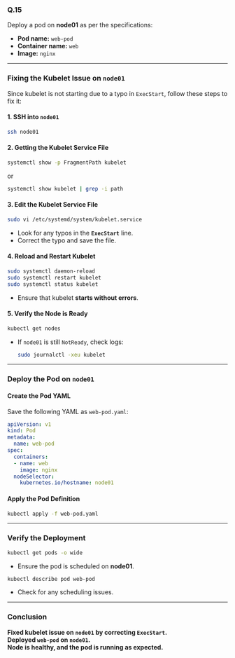 ### Q.15
Deploy a pod on **node01** as per the specifications:

- **Pod name:** `web-pod`
- **Container name:** `web`
- **Image:** `nginx`

---

### **Fixing the Kubelet Issue on `node01`**
Since kubelet is not starting due to a typo in `ExecStart`, follow these steps to fix it:

#### **1. SSH into `node01`**
```sh
ssh node01
```
#### **2. Getting the Kubelet Service File**
```sh
systemctl show -p FragmentPath kubelet
```
or
```sh
systemctl show kubelet | grep -i path
```


#### **3. Edit the Kubelet Service File**
```sh
sudo vi /etc/systemd/system/kubelet.service
```
- Look for any typos in the **`ExecStart`** line.
- Correct the typo and save the file.

#### **4. Reload and Restart Kubelet**
```sh
sudo systemctl daemon-reload
sudo systemctl restart kubelet
sudo systemctl status kubelet
```
- Ensure that kubelet **starts without errors**.

#### **5. Verify the Node is Ready**
```sh
kubectl get nodes
```
- If `node01` is still `NotReady`, check logs:
  ```sh
  sudo journalctl -xeu kubelet
  ```

---

### **Deploy the Pod on `node01`**
#### **Create the Pod YAML**
Save the following YAML as `web-pod.yaml`:

```yaml
apiVersion: v1
kind: Pod
metadata:
  name: web-pod
spec:
  containers:
  - name: web
    image: nginx
  nodeSelector:
    kubernetes.io/hostname: node01
```

#### **Apply the Pod Definition**
```sh
kubectl apply -f web-pod.yaml
```

---

### **Verify the Deployment**
```sh
kubectl get pods -o wide
```
- Ensure the pod is scheduled on **node01**.

```sh
kubectl describe pod web-pod
```
- Check for any scheduling issues.

---

### **Conclusion**
**Fixed kubelet issue on `node01` by correcting `ExecStart`.**  
**Deployed `web-pod` on `node01`.**  
**Node is healthy, and the pod is running as expected.**
